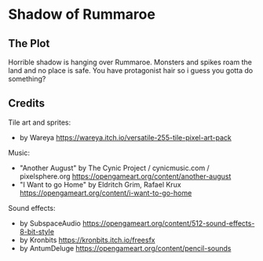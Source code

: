 # Shadow of Rummaroe

## The Plot

Horrible shadow is hanging over Rummaroe. Monsters and spikes roam the land and no place is safe. You have protagonist hair so i guess you gotta do something?

## Credits

Tile art and sprites:

- by Wareya https://wareya.itch.io/versatile-255-tile-pixel-art-pack

Music:

- "Another August" by The Cynic Project / cynicmusic.com / pixelsphere.org https://opengameart.org/content/another-august
- "I Want to go Home" by Eldritch Grim, Rafael Krux https://opengameart.org/content/i-want-to-go-home

Sound effects:

- by SubspaceAudio https://opengameart.org/content/512-sound-effects-8-bit-style
- by Kronbits https://kronbits.itch.io/freesfx
- by AntumDeluge https://opengameart.org/content/pencil-sounds
